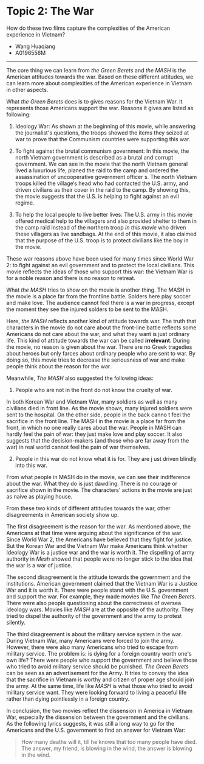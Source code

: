 # Topic 2: The War

How do these two films capture the complexities of the American experience in Vietnam?

* Wang Huaqiang
* A0196556M

---

The core thing we can learn from *the Green Berets* and *the MASH* is the American attitudes towards the war. Based on these different attitudes, we can learn more about complexities of the American experience in Vietnam in other aspects.

What *the Green Berets* does is to gives reasons for the Vietnam War.  It represents those Americans support  the war. Reasons it gives are listed as following:

1. Ideology War: As shown at the beginning of this movie, while answering the journalist's questions, the troops showed the items they seized at war to prove that the Communism countries were supporting this war.

2. To fight against the brutal communism government: In this movie, the north Vietnam government is described as a brutal and corrupt government. We can see in the movie that the north Vietnam general lived a luxurious life, planed the raid to the camp and ordered the assassination of uncooperative government officer s. The north Vietnam troops killed the village‘s head who had contacted the U.S. army, and driven civilians as their cover in the raid to the camp. By showing this, the movie suggests that the U.S. is helping to fight against an evil regime. 

3. To help the local people to live better lives: The U.S. army in this movie offered medical help to the villagers and also provided shelter to them in the camp raid instead of the northern troop *in this movie* who driven these villagers as live  sandbags. At the end of this movie, it also claimed  that the purpose of the U.S. troop is to protect civilians like the boy in the movie.

These war reasons above have been used for many times since World War 2: to fight against an evil government and to protect the local civilians. This movie reflects the ideas of those who support this war: the Vietnam War is for a noble reason and there is no reason to retreat.

What *the MASH* tries to show on the movie is another thing. The MASH in the movie is a place far from the frontline battle. Solders here play soccer and make love. The audience cannot feel there is a war in progress, except the moment they see the injured solders to be sent to the MASH.

Here, *the MASH* reflects another kind of attitude towards war. The truth that characters in the movie do not care about the front-line battle reflects some Americans do not care about the war, and what they want is just ordinary life. This kind of attitude towards the war can be called **irrelevant**. During the movie, no reason is given about the war. There are no Greek tragedies about heroes but only farces about ordinary people who are sent to war. By doing so, this movie tries to decrease the seriousness of war and make people think about the reason for the war.

Meanwhile, *The MASH* also suggested the following ideas:

1. People who are not in the front do not know the cruelty of war.

In both Korean War and Vietnam War, many soldiers as well as many civilians died in front line. As the movie shows, many injured soldiers were sent to the hospital. On the other side, people in the back canno t feel the sacrifice in the front line. The MASH in the movie is a place far from the front, in which no one really cares about the war. People in MASH can hardly feel the pain of war: they just make love and play soccer. It also suggests that the decision-makers (and those who are far away from the war) in real world cannot feel the pain of war themselves.

2. People in this war do not know what it is for. They are j ust driven blindly into this war.

From what people in MASH do in the movie, we can see their indifference about the war. What they do is just dawdling. There is no courage or sacrifice shown in the movie. The characters' actions in the movie are just as naive as playing house.

From these two kinds of different attitudes towards the war, other disagreements in American society show up.

The first disagreement is the reason for the war. As mentioned above, the Americans at that time were arguing about the significance of the war. Since World War 2, the Americans have believed that they fight for justice. But the Korean War and the Vietnam War make Americans think whether Ideology War is a justice war and the war is worth it. The dispelling of army authority in *Mesh* showed that people were no longer stick to the idea that the war is a war of justice.

The second disagreement is the attitude towards the government and the institutions. American government claimed that the Vietnam War is a Justice War and it is worth it. There were people stand with the U.S. government and support the war. For example, they made movies like *The Green Berets*. There were also people questioning about the correctness of oversea ideology wars. Movies like *MASH* are at the opposite of the authority. They tried to dispel the authority of the government and the army to protest silently.

The third disagreement is about the military service system in the war. During Vietnam War, many Americans were forced to join the army. However, there were also many Americans who tried to escape from military service. The problem is: is dying for a foreign country worth one's own life? There were people who support the government and believe those who tried to avoid military service should be punished. *The Green Berets* can be seen as an advertisement for the Army. It tries to convey the idea that the sacrifice in Vietnam is worthy and citizen of proper age should join the army. At the same time, life like *MASH* is what those who tried to avoid military service want. They were looking forward to living a peaceful life rather than dying pointlessly in a foreign country.


In conclusion, the two movies reflect the dissension in America in Vietnam War, especially the dissension between the government and the civilians. As the following lyrics suggests, it was still a long way to go for the Americans and the U.S. government to find an answer for Vietnam War:

> How many deaths will it,
> till he knows that too many people have died.
> The answer, my friend, 
> is blowing in the wind, 
> the answer is blowing in the wind.

<!-- the cold war. Make love, not war. It is what they a thinking. -->

<!-- 

"Blowing in the wind"

> How many deaths will it,
> till he knows that too many people have died.
> The answer,
> my friend, 
> is blowing in the wind, 
> the answer is blowing in the wind.
 -->

<!-- by the reason, we can know the complexity of the U.S. . -->

<!-- complexities -->
